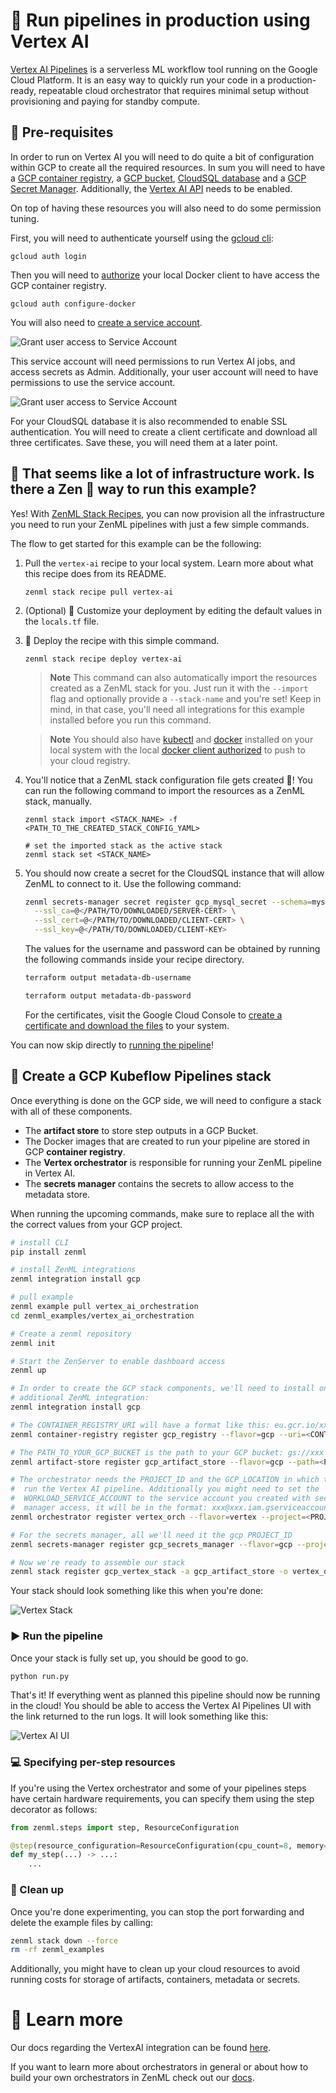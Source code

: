 # 🏃 Run pipelines in production using Vertex AI

[Vertex AI Pipelines](https://cloud.google.com/vertex-ai/docs/pipelines/introduction)
is a serverless ML workflow tool running on the Google Cloud Platform. It is
an easy way to quickly run your code in a production-ready, repeatable 
cloud orchestrator that requires minimal setup without provisioning and paying 
for standby compute. 

## 📄 Pre-requisites

In order to run on Vertex AI you will need to do quite a bit of configuration
within GCP to create all the required resources. In sum you will need to have a
[GCP container registry](https://cloud.google.com/container-registry/docs), a
[GCP bucket](https://cloud.google.com/storage/docs/creating-buckets),
[CloudSQL database](https://cloud.google.com/sql/docs/mysql/create-instance) and
a [GCP Secret Manager](https://cloud.google.com/secret-manager). Additionally,
the [Vertex AI API](https://cloud.google.com/vertex-ai/?hl=en_GB&_ga=2.241201409.-205697788.1651483076)
needs to be enabled.

On top of having these resources you will also need to do some permission
tuning.

First, you will need to authenticate yourself using the
[gcloud cli](https://cloud.google.com/sdk/gcloud/reference/auth/login):

```shell
gcloud auth login
```

Then you will need to
[authorize](https://cloud.google.com/container-registry/docs/advanced-authentication)
your local Docker client to have access the GCP container registry.

```shell
gcloud auth configure-docker
```

You will also need to 
[create a service account](https://cloud.google.com/iam/docs/creating-managing-service-accounts).

![Grant user access to Service Account](assets/GCP_Service0.png)

This service account will need permissions to run Vertex AI jobs, and access 
secrets as Admin. Additionally, your user account will need to have permissions to use the service 
account.

![Grant user access to Service Account](assets/GCP_Service1.png)

For your CloudSQL database it is also recommended to enable SSL authentication. 
You will need to create a client certificate and download all three certificates. 
Save these, you will need them at a later point.

## 🚅 That seems like a lot of infrastructure work. Is there a Zen 🧘 way to run this example?

Yes! With [ZenML Stack Recipes](../../docs/book/stack-deployment-guide/stack-recipes.md), you can now provision all the infrastructure you need to run your ZenML pipelines with just a few simple commands.

The flow to get started for this example can be the following:

1. Pull the `vertex-ai` recipe to your local system. Learn more about what this recipe does from its README.

    ```shell
    zenml stack recipe pull vertex-ai
    ```
2. (Optional) 🎨 Customize your deployment by editing the default values in the `locals.tf` file.

3. 🚀 Deploy the recipe with this simple command.

    ```shell
    zenml stack recipe deploy vertex-ai
    ```
    > **Note**
    > This command can also automatically import the resources created as a ZenML stack for you. Just run it with the `--import` flag and optionally provide a `--stack-name` and you're set! Keep in mind, in that case, you'll need all integrations for this example installed before you run this command.

    > **Note**
    > You should also have [kubectl](https://kubernetes.io/docs/tasks/tools/#kubectl) and [docker](https://docs.docker.com/engine/install/) installed on your local system with the local [docker client authorized](https://cloud.google.com/sdk/gcloud/reference/auth/configure-docker) to push to your cloud registry.
    
4. You'll notice that a ZenML stack configuration file gets created 🤯! You can run the following command to import the resources as a ZenML stack, manually.

    ```shell
    zenml stack import <STACK_NAME> -f <PATH_TO_THE_CREATED_STACK_CONFIG_YAML>

    # set the imported stack as the active stack
    zenml stack set <STACK_NAME>
    ```

5. You should now create a secret for the CloudSQL instance that will allow ZenML to connect to it. Use the following command:

    ```bash
    zenml secrets-manager secret register gcp_mysql_secret --schema=mysql --user=<DB_USER> --password=<PWD> \
      --ssl_ca=@</PATH/TO/DOWNLOADED/SERVER-CERT> \
      --ssl_cert=@</PATH/TO/DOWNLOADED/CLIENT-CERT> \
      --ssl_key=@</PATH/TO/DOWNLOADED/CLIENT-KEY>
    ```

    The values for the username and password can be obtained by running the following commands inside your recipe directory.

    ```bash
    terraform output metadata-db-username

    terraform output metadata-db-password
    ```

    For the certificates, visit the Google Cloud Console to [create a certificate and download the files](https://cloud.google.com/sql/docs/mysql/configure-ssl-instance#:~:text=Cloud%20SQL%20Instances-,To%20open%20the%20Overview%20page%20of%20an%20instance%2C%20click%20the,Click%20Create%20client%20certificate.) to your system.

You can now skip directly to [running the pipeline](#%EF%B8%8F-run-the-pipeline)!

## 🥞 Create a GCP Kubeflow Pipelines stack

Once everything is done on the GCP side, we will need to configure a
stack with all of these components.

* The **artifact store** to store step outputs in a GCP Bucket.
* The Docker images that are created to run your pipeline are stored in GCP
  **container registry**.
* The **Vertex orchestrator** is responsible for running your ZenML pipeline
  in Vertex AI.
* The **secrets manager** contains the secrets to allow access to the metadata
  store.

When running the upcoming commands, make sure to
replace all the <PLACEHOLDERS> with the correct values from your GCP project.

```bash
# install CLI
pip install zenml

# install ZenML integrations
zenml integration install gcp

# pull example
zenml example pull vertex_ai_orchestration
cd zenml_examples/vertex_ai_orchestration

# Create a zenml repository
zenml init

# Start the ZenServer to enable dashboard access
zenml up

# In order to create the GCP stack components, we'll need to install one 
# additional ZenML integration:
zenml integration install gcp

# The CONTAINER_REGISTRY_URI will have a format like this: eu.gcr.io/xxx/xxx
zenml container-registry register gcp_registry --flavor=gcp --uri=<CONTAINER_REGISTRY_URI>

# The PATH_TO_YOUR_GCP_BUCKET is the path to your GCP bucket: gs://xxx
zenml artifact-store register gcp_artifact_store --flavor=gcp --path=<PATH_TO_YOUR_GCP_BUCKET>

# The orchestrator needs the PROJECT_ID and the GCP_LOCATION in which to
#  run the Vertex AI pipeline. Additionally you might need to set the 
#  WORKLOAD_SERVICE_ACCOUNT to the service account you created with secret
#  manager access, it will be in the format: xxx@xxx.iam.gserviceaccount.com
zenml orchestrator register vertex_orch --flavor=vertex --project=<PROJECT_ID> --location=<GCP_LOCATION>

# For the secrets manager, all we'll need it the gcp PROJECT_ID
zenml secrets-manager register gcp_secrets_manager --flavor=gcp --project_id=<PROJECT_ID>

# Now we're ready to assemble our stack
zenml stack register gcp_vertex_stack -a gcp_artifact_store -o vertex_orch -c gcp_registry -x gcp_secrets_manager --set
```

Your stack should look something like this when you're done:

![Vertex Stack](assets/vertex_stack.png)

### ▶️ Run the pipeline

Once your stack is fully set up, you should be good to go. 

```bash
python run.py
```

That's it! If everything went as planned this pipeline should now be running in
the cloud! You should be able to access the Vertex AI Pipelines UI with the link
returned to the run logs. It will look something like this:

![Vertex AI UI](assets/vertex_ai_ui.png)

### 💻 Specifying per-step resources

If you're using the Vertex orchestrator and some of your pipelines steps have certain
hardware requirements, you can specify them using the step decorator as follows:

```python
from zenml.steps import step, ResourceConfiguration

@step(resource_configuration=ResourceConfiguration(cpu_count=8, memory="16GB"))
def my_step(...) -> ...:
    ...
```

### 🧽 Clean up

Once you're done experimenting, you can stop the port forwarding and delete the
example files by calling:

```bash
zenml stack down --force
rm -rf zenml_examples
```

Additionally, you might have to clean up your cloud resources to avoid running 
costs for storage of artifacts, containers, metadata or secrets.

# 📜 Learn more

Our docs regarding the VertexAI integration can be found [here](https://docs.zenml.io/mlops-stacks/orchestrators/gcloud-vertexai).

If you want to learn more about orchestrators in general or about how to build
your own orchestrators in ZenML
check out our [docs](https://docs.zenml.io/mlops-stacks/orchestrators/custom).
